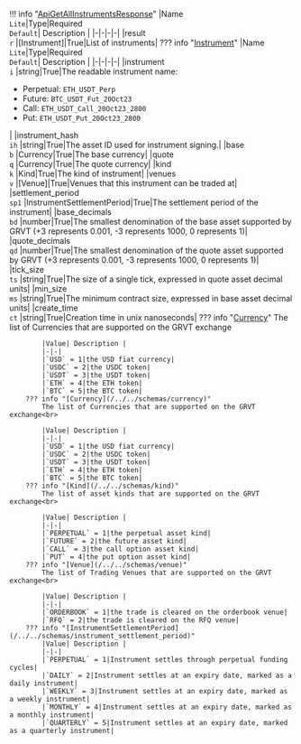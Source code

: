 !!! info "[ApiGetAllInstrumentsResponse](/../../schemas/api_get_all_instruments_response)"
    |Name<br>`Lite`|Type|Required<br>`Default`| Description |
    |-|-|-|-|
    |result<br>`r` |[Instrument]|True|List of instruments|
    ??? info "[Instrument](/../../schemas/instrument)"
        |Name<br>`Lite`|Type|Required<br>`Default`| Description |
        |-|-|-|-|
        |instrument<br>`i` |string|True|The readable instrument name:<ul><li>Perpetual: `ETH_USDT_Perp`</li><li>Future: `BTC_USDT_Fut_20Oct23`</li><li>Call: `ETH_USDT_Call_20Oct23_2800`</li><li>Put: `ETH_USDT_Put_20Oct23_2800`</li></ul>|
        |instrument_hash<br>`ih` |string|True|The asset ID used for instrument signing.|
        |base<br>`b` |Currency|True|The base currency|
        |quote<br>`q` |Currency|True|The quote currency|
        |kind<br>`k` |Kind|True|The kind of instrument|
        |venues<br>`v` |[Venue]|True|Venues that this instrument can be traded at|
        |settlement_period<br>`sp1` |InstrumentSettlementPeriod|True|The settlement period of the instrument|
        |base_decimals<br>`bd` |number|True|The smallest denomination of the base asset supported by GRVT (+3 represents 0.001, -3 represents 1000, 0 represents 1)|
        |quote_decimals<br>`qd` |number|True|The smallest denomination of the quote asset supported by GRVT (+3 represents 0.001, -3 represents 1000, 0 represents 1)|
        |tick_size<br>`ts` |string|True|The size of a single tick, expressed in quote asset decimal units|
        |min_size<br>`ms` |string|True|The minimum contract size, expressed in base asset decimal units|
        |create_time<br>`ct` |string|True|Creation time in unix nanoseconds|
        ??? info "[Currency](/../../schemas/currency)"
            The list of Currencies that are supported on the GRVT exchange<br>

            |Value| Description |
            |-|-|
            |`USD` = 1|the USD fiat currency|
            |`USDC` = 2|the USDC token|
            |`USDT` = 3|the USDT token|
            |`ETH` = 4|the ETH token|
            |`BTC` = 5|the BTC token|
        ??? info "[Currency](/../../schemas/currency)"
            The list of Currencies that are supported on the GRVT exchange<br>

            |Value| Description |
            |-|-|
            |`USD` = 1|the USD fiat currency|
            |`USDC` = 2|the USDC token|
            |`USDT` = 3|the USDT token|
            |`ETH` = 4|the ETH token|
            |`BTC` = 5|the BTC token|
        ??? info "[Kind](/../../schemas/kind)"
            The list of asset kinds that are supported on the GRVT exchange<br>

            |Value| Description |
            |-|-|
            |`PERPETUAL` = 1|the perpetual asset kind|
            |`FUTURE` = 2|the future asset kind|
            |`CALL` = 3|the call option asset kind|
            |`PUT` = 4|the put option asset kind|
        ??? info "[Venue](/../../schemas/venue)"
            The list of Trading Venues that are supported on the GRVT exchange<br>

            |Value| Description |
            |-|-|
            |`ORDERBOOK` = 1|the trade is cleared on the orderbook venue|
            |`RFQ` = 2|the trade is cleared on the RFQ venue|
        ??? info "[InstrumentSettlementPeriod](/../../schemas/instrument_settlement_period)"
            |Value| Description |
            |-|-|
            |`PERPETUAL` = 1|Instrument settles through perpetual funding cycles|
            |`DAILY` = 2|Instrument settles at an expiry date, marked as a daily instrument|
            |`WEEKLY` = 3|Instrument settles at an expiry date, marked as a weekly instrument|
            |`MONTHLY` = 4|Instrument settles at an expiry date, marked as a monthly instrument|
            |`QUARTERLY` = 5|Instrument settles at an expiry date, marked as a quarterly instrument|
